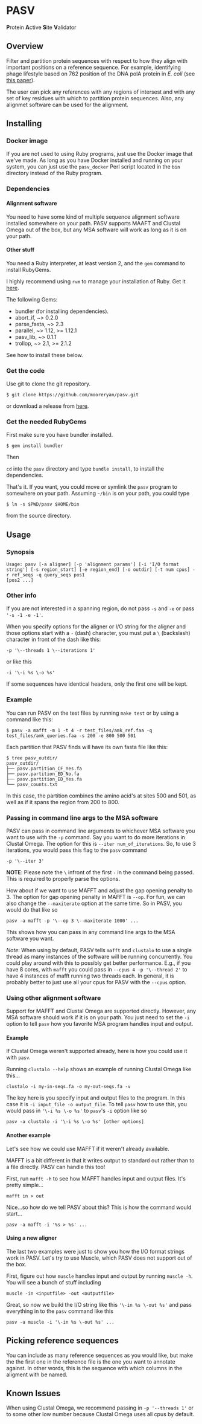 # PASV

**P**rotein **A**ctive **S**ite **V**alidator

## Overview

Filter and partition protein sequences with respect to how they align with important positions on a reference sequence.  For example, identifying phage lifestyle based on 762 position of the DNA polA protein in *E. coli* (see [this paper](http://www.nature.com/ismej/journal/v8/n1/full/ismej2013124a.html)).

The user can pick any references with any regions of intersest and with any set of key residues with which to partition protein sequences. Also, any alignmet software can be used for the alignment.

## Installing

### Docker image

If you are not used to using Ruby programs, just use the Docker image that we've made.  As long as you have Docker installed and running on your system, you can just use the `pasv_docker` Perl script located in the `bin` directory instead of the Ruby program.

### Dependencies

#### Alignment software

You need to have some kind of multiple sequence alignment software installed somewhere on your path. PASV supports MAAFT and Clustal Omega out of the box, but any MSA software will work as long as it is on your path.

#### Other stuff

You need a Ruby interpreter, at least version 2, and the `gem` command to install RubyGems.

I highly recommend using `rvm` to manage your installation of Ruby.  Get it [here](https://rvm.io).

The following Gems:

- bundler (for installing dependencies).
- abort_if, ~> 0.2.0
- parse_fasta, ~> 2.3
- parallel, ~> 1.12, >= 1.12.1
- pasv_lib, ~> 0.1.1
- trollop, ~> 2.1, >= 2.1.2

See how to install these below.

### Get the code

Use git to clone the git repository.

```
$ git clone https://github.com/mooreryan/pasv.git
```

or download a release from [here](https://github.com/mooreryan/pasv/releases).

### Get the needed RubyGems

First make sure you have bundler installed.

```
$ gem install bundler
```

Then

`cd` into the `pasv` directory and type `bundle install`, to install the dependencies.

That's it.  If you want, you could move or symlink the `pasv` program to somewhere on your path.  Assuming `~/bin` is on your path, you could type

```
$ ln -s $PWD/pasv $HOME/bin
```

from the source directory.

## Usage

### Synopsis

```
Usage: pasv [-a aligner] [-p 'alignment params'] [-i 'I/O format string'] [-s region_start] [-e region_end] [-o outdir] [-t num cpus] -r ref_seqs -q query_seqs pos1
[pos2 ...]
```

### Other info

If you are not interested in a spanning region, do not pass `-s` and
`-e` or pass `'-s -1 -e -1'`.

When you specify options for the aligner or I/O string for the
aligner and those options start with a `-` (dash) character, you
must put a `\` (backslash) character in front of the dash like this:

```
-p '\--threads 1 \--iterations 1'
```

or like this

```
-i '\-i %s \-o %s'
```

If some sequences have identical headers, only the first one will be
kept.



### Example

You can run PASV on the test files by running `make test` or by using a command like this:

```
$ pasv -a mafft -m 1 -t 4 -r test_files/amk_ref.faa -q test_files/amk_queries.faa -s 200 -e 800 500 501
```

Each partition that PASV finds will have its own fasta file like this:

```
$ tree pasv_outdir/
pasv_outdir/
├── pasv.partition_CF_Yes.fa
├── pasv.partition_ED_No.fa
├── pasv.partition_ED_Yes.fa
└── pasv_counts.txt
```

In this case, the partition combines the amino acid's at sites 500 and 501, as well as if it spans the region from 200 to 800.

### Passing in command line args to the MSA software

PASV can pass in command line arguments to whichever MSA software you want to use with the `-p` command. Say you want to do more iterations in Clustal Omega. The option for this is `--iter num_of_iterations`. So, to use 3 iterations, you would pass this flag to the `pasv` command

```
-p '\--iter 3'
```

**NOTE**: Please note the `\` infront of the first `-` in the command being passed.  This is required to properly parse the options.

How about if we want to use MAFFT and adjust the gap opening penalty to 3. The option for gap opening penalty in MAFFT is `--op`. For fun, we can also change the `--maxiterate` option at the same time. So in PASV, you would do that like so

```
pasv -a mafft -p '\--op 3 \--maxiterate 1000' ...
```

This shows how you can pass in any command line args to the MSA software you want.

*Note*: When using by default, PASV tells `mafft` and `clustalo` to use a single thread as many instances of the software will be running concurrently.  You could play around with this to possibly get better performance.  E.g., if you have 8 cores, with `mafft` you could pass in `--cpus 4 -p '\--thread 2'` to have 4 instances of mafft running two threads each.  In general, it is probably better to just use all your cpus for PASV with the `--cpus` option.

### Using other alignment software

Support for MAFFT and Clustal Omega are supported directly. However, any MSA software should work if it is on your path. You just need to set the `-i` option to tell `pasv` how you favorite MSA program handles input and output.

#### Example

If Clustal Omega weren't supported already, here is how you could use it with `pasv`.

Running `clustalo --help` shows an example of running Clustal Omega like this...

```
clustalo -i my-in-seqs.fa -o my-out-seqs.fa -v
```

The key here is you specify input and output files to the program. In this case it is `-i input_file -o output_file`. To tell `pasv` how to use this, you would pass in `'\-i %s \-o %s'` to `pasv`'s `-i` option like so

```
pasv -a clustalo -i '\-i %s \-o %s' [other options]
```

#### Another example

Let's see how we could use MAFFT if it weren't already available.

MAFFT is a bit different in that it writes output to standard out rather than to a file directly. PASV can handle this too!

First, run `mafft -h` to see how MAFFT handles input and output files. It's pretty simple...

```
mafft in > out
```

Nice...so how do we tell PASV about this? This is how the command would start...

```
pasv -a mafft -i '%s > %s' ...
```

#### Using a new aligner

The last two examples were just to show you how the I/O format strings work in PASV. Let's try to use Muscle, which PASV does not support out of the box.

First, figure out how `muscle` handles input and output by running `muscle -h`. You will see a bunch of stuff including

```
muscle -in <inputfile> -out <outputfile>
```

Great, so now we build the I/O string like this `'\-in %s \-out %s'` and pass everything in to the `pasv` command like this

```
pasv -a muscle -i '\-in %s \-out %s' ...
```

## Picking reference sequences

You can include as many reference sequences as you would like, but make the the first one in the reference file is the one you want to annotate against. In other words, this is the sequence with which columns in the aligment with be named.

## Known Issues

When using Clustal Omega, we recommend passing in `-p '--threads 1'` or to some other low number because Clustal Omega uses all cpus by default.
